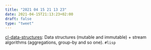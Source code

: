 ```yaml
---
title: "2021 04 15 21 13 23"
date: 2021-04-15T21:13:23+02:00
draft: false
type: "tweet"
---
```

[cl-data-structures](https://github.com/dnaeon/cl-data-structures): Data structures (mutable and immutable) + stream algorithms (aggregations, group-by and so one). `#lisp`
